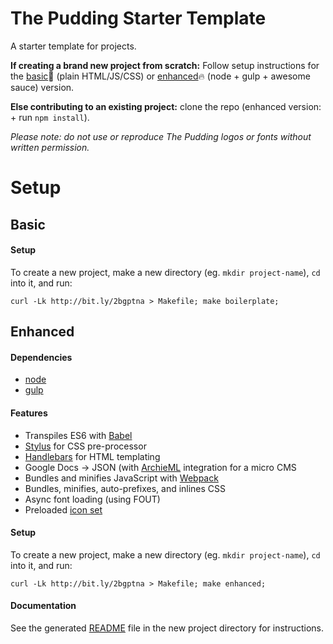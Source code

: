 # The Pudding Starter Template

A starter template for projects.

**If creating a brand new project from scratch:** Follow setup instructions for the [basic](#basic):bread: (plain HTML/JS/CSS) or [enhanced](#enhanced):fire: (node + gulp + awesome sauce) version.

**Else contributing to an existing project:** clone the repo (enhanced version: + run `npm install`).

_Please note: do not use or reproduce The Pudding logos or fonts without written permission._

# Setup

## Basic

#### Setup

To create a new project, make a new directory (eg. `mkdir project-name`), `cd` into it, and run:

```
curl -Lk http://bit.ly/2bgptna > Makefile; make boilerplate;
```

## Enhanced

#### Dependencies

* [node](http://nodejs.org)
* [gulp](http://gulpjs.com)

#### Features

* Transpiles ES6 with [Babel](http://babeljs.io)
* [Stylus](http://stylus-lang.com/) for CSS pre-processor
* [Handlebars](http://handlebarsjs.com/) for HTML templating
* Google Docs -> JSON (with [ArchieML](http://archieml.org/) integration for a micro CMS
* Bundles and minifies JavaScript with [Webpack](http://webpack.js.org)
* Bundles, minifies, auto-prefixes, and inlines CSS
* Async font loading (using FOUT)
* Preloaded [icon set](https://feathericons.com/)

#### Setup

To create a new project, make a new directory (eg. `mkdir project-name`), `cd` into it, and run:

```
curl -Lk http://bit.ly/2bgptna > Makefile; make enhanced;
```

#### Documentation

See the generated [README](https://github.com/polygraph-cool/starter/blob/master/README.story.md#development) file in the new project directory for instructions.
